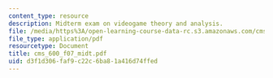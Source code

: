 ```yaml
---
content_type: resource
description: Midterm exam on videogame theory and analysis.
file: /media/https%3A/open-learning-course-data-rc.s3.amazonaws.com/cms-600-videogame-theory-and-analysis-fall-2007/d3f1d306faf9c22c6ba81a416d74ffed_cms_600_f07_midt.pdf
file_type: application/pdf
resourcetype: Document
title: cms_600_f07_midt.pdf
uid: d3f1d306-faf9-c22c-6ba8-1a416d74ffed
---
```

